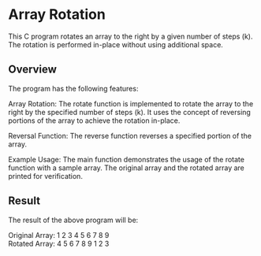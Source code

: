 # Array Rotation
This C program rotates an array to the right by a given number of steps (k). The rotation is performed in-place without using additional space.

## Overview
The program has the following features:<br>

Array Rotation: The rotate function is implemented to rotate the array to the right by the specified number of steps (k). 
It uses the concept of reversing portions of the array to achieve the rotation in-place. <br>

Reversal Function: The reverse function reverses a specified portion of the array.<br>

Example Usage: The main function demonstrates the usage of the rotate function with a sample array. 
The original array and the rotated array are printed for verification.<br>

## Result
The result of the above program will be:

Original Array: 1 2 3 4 5 6 7 8 9 <br>
Rotated Array: 4 5 6 7 8 9 1 2 3 <br>
